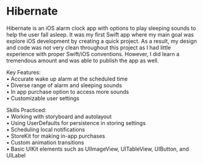# Hibernate

Hibernate is an iOS alarm clock app with options to play sleeping sounds to help the user fall asleep. It was my first Swift
app where my main goal was explore iOS development by creating a quick project. As a result, my design and code was not
very clean throughout this project as I had little experience with proper Swift/iOS conventions. However, I did learn a tremendous
amount and was able to publish the app as well.

Key Features:  
• Accurate wake up alarm at the scheduled time  
• Diverse range of alarm and sleeping sounds  
• In app purchase option to access more sounds  
• Customizable user settings  

Skills Practiced:  
• Working with storyboard and autolayout  
• Using UserDefaults for persistence in storing settings  
• Scheduling local notifications  
• StoreKit for making in-app purchases  
• Custom animation transitions  
• Basic UIKit elements such as UIImageView, UITableView, UIButton, and UILabel  
